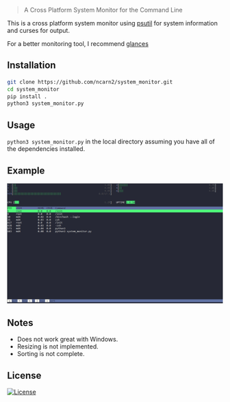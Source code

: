 

> A Cross Platform System Monitor for the Command Line 

This is a cross platform system monitor using [psutil](https://github.com/giampaolo/psutil/) for system information and curses for output.

For a better monitoring tool, I recommend [glances](https://github.com/nicolargo/glances)

## Installation

``` bash 
git clone https://github.com/ncarn2/system_monitor.git
cd system_monitor  
pip install .
python3 system_monitor.py
```

## Usage

`python3 system_monitor.py` in the local directory assuming you have all of the dependencies installed. 

## Example

![System Monitor Image](system_monitor.png)

## Notes
- Does not work great with Windows.
- Resizing is not implemented.
- Sorting is not complete.

## License

[![License](http://img.shields.io/:license-mit-blue.svg?style=flat-square)](http://badges.mit-license.org)
